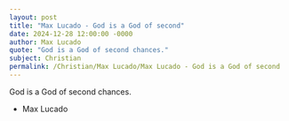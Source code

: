 ```yaml
---
layout: post
title: "Max Lucado - God is a God of second"
date: 2024-12-28 12:00:00 -0000
author: Max Lucado
quote: "God is a God of second chances."
subject: Christian
permalink: /Christian/Max Lucado/Max Lucado - God is a God of second
---
```


God is a God of second chances.

- Max Lucado
